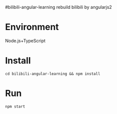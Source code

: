 #bilibili-angular-learning
rebuild bilibili by angularjs2
# Environment
Node.js+TypeScript
# Install
    cd bilibili-angular-learning && npm install
# Run
    npm start

